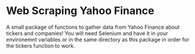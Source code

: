 # Web Scraping Yahoo Finance
A small package of functions to gather data from Yahoo Finance about tickers and companies!
You will need Selenium and have it in your environemnt variables or in the same directory as this package in order for the tickers function to work.
